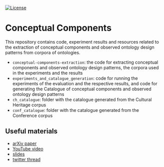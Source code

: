 [![License](https://img.shields.io/badge/License-Apache%202.0-blue.svg)](https://opensource.org/licenses/Apache-2.0)

# Conceptual Components
This repository contains code, experiment results and resources related to the extraction of conceptual components and observed ontology design patterns from corpora of ontologies.

- ``conceptual-components-extraction``: the code for extracting conceptual components and observed ontology design patterns, the corpora used in the experiments and the results
- ``experiments_and_catalogue_generation``: code for running the experiments of the evaluation and the respective results, and code for generating the Catalogue of conceptual components and observed ontology design patterns
- ``ch_catalogue``: folder with the catalogue generated from the Cultural Heritage corpus
- ``conf_catalogue``: folder with the catalogue generated from the Conference corpus


## Useful materials
- [arXiv paper](https://arxiv.org/abs/2106.12831)
- [YouTube video](https://youtu.be/dyw0VgSrs2A)
- [slides](https://www.slideshare.net/ValentinaCarriero1/conceptual-components-extraction-from-multiple-ontologies)
- [twitter thread](https://twitter.com/vale_carriero/status/1412394361187340294?s=20)
